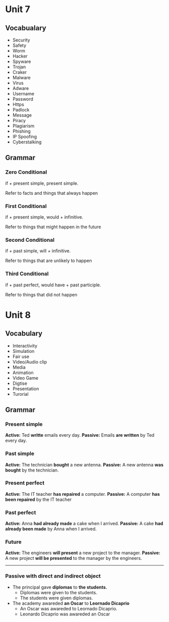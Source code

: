 # Unit 7
## Vocabualary

- Security          
- Safety            
- Worm              
- Hacker            
- Spyware           
- Trojan            
- Craker            
- Malware           
- Virus             
- Adware            
- Username          
- Password          
- Https             
- Padlock           
- Message           
- Piracy            
- Plagiarism        
- Phishing          
- IP Spoofing       
- Cyberstalking

## Grammar
### Zero Conditional
if + present simple, present simple.

Refer to facts and things that always happen

### First Conditional
if + present simple, would + infinitive.

Refer to things that might happen in the future

### Second Conditional	
if + past simple, will + infinitive.

Refer to things that are unlikely to happen

### Third Conditional
if + past perfect, would have + past participle.

Refer to things that did not happen

# Unit 8
## Vocabulary
- Interactivity
- Simulation
- Fair use
- Video/Audio clip
- Media
- Animation
- Video Game
- Digtise
- Presentation
- Turorial

## Grammar

### Present simple
**Active:** Ted **writte** emails every day.
**Passive:** Emails **are written** by Ted every day.

### Past simple
**Active:** The technician **bought** a new antenna.
**Passive:** A new antenna **was bought** by the technician.

### Present perfect
**Active:** The IT teacher **has repaired** a computer.
**Passive:** A computer **has been repaired** by the IT teacher

### Past perfect
**Active:**  Anna **had already made** a cake when I arrived.
**Passive:** A cake **had already been made** by Anna when I arrived.

### Future
**Active:** The engineers **will present** a new project to the manager.
**Passive:** A new project **will be presented** to the manager by the engineers.

---

### Passive with direct and indirect object
- The principal gave **diplomas** to **the students.**
    - Diplomas were given to the students.
    - The students were given diplomas.
- The academy awareded **an Oscar** to **Leornado Dicaprio**
    - An Oscar was awareded to Leornado Dicaprio.
    - Leonardo Dicaprio was awareded an Oscar

